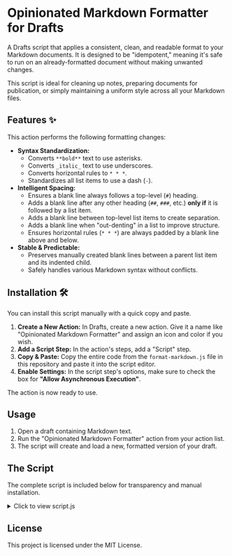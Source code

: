 # Opinionated Markdown Formatter for Drafts

A Drafts script that applies a consistent, clean, and readable format to your Markdown documents. It is designed to be "idempotent," meaning it's safe to run on an already-formatted document without making unwanted changes.

This script is ideal for cleaning up notes, preparing documents for publication, or simply maintaining a uniform style across all your Markdown files.

## Features ✨

This action performs the following formatting changes:

* **Syntax Standardization:**
    * Converts `**bold**` text to use asterisks.
    * Converts `_italic_` text to use underscores.
    * Converts horizontal rules to `* * *`.
    * Standardizes all list items to use a dash (`-`).
* **Intelligent Spacing:**
    * Ensures a blank line always follows a top-level (`#`) heading.
    * Adds a blank line after any other heading (`##`, `###`, etc.) **only if** it is followed by a list item.
    * Adds a blank line between top-level list items to create separation.
    * Adds a blank line when "out-denting" in a list to improve structure.
    * Ensures horizontal rules (`* * *`) are always padded by a blank line above and below.
* **Stable & Predictable:**
    * Preserves manually created blank lines between a parent list item and its indented child.
    * Safely handles various Markdown syntax without conflicts.

## Installation 🛠️

You can install this script manually with a quick copy and paste.

1.  **Create a New Action:** In Drafts, create a new action. Give it a name like "Opinionated Markdown Formatter" and assign an icon and color if you wish.
2.  **Add a Script Step:** In the action's steps, add a "Script" step.
3.  **Copy & Paste:** Copy the entire code from the `format-markdown.js` file in this repository and paste it into the script editor.
4.  **Enable Settings:** In the script step's options, make sure to check the box for **"Allow Asynchronous Execution"**.

The action is now ready to use.

## Usage

1.  Open a draft containing Markdown text.
2.  Run the "Opinionated Markdown Formatter" action from your action list.
3.  The script will create and load a new, formatted version of your draft.

## The Script

The complete script is included below for transparency and manual installation.

<details>
<summary>Click to view script.js</summary>

```javascript
// Get the current draft's content
var text = draft.content;

// --- 1. SYNTAX STANDARDIZATION ---
// The order of these rules is critical to avoid conflicts.

// Change bold from __ to **
text = text.replace(/__(.*?)__/g, '**$1**');
// Change *italic* to _italic_ (but not **)
text = text.replace(/(?<!\*)\*([^\s\*].*?[^\s\*])\*(?!\*)/g, '_$1_');
// Change horizontal rules to "* * *"
text = text.replace(/^---$/gm, '* * *');
// PERMANENT FIX: Change "* " to "- " only if it's a real list item, ignoring horizontal rules.
text = text.replace(/^(\s*)\* (?! ?\* ?\*)/gm, '$1- ');


// --- 2. SPACING AND LAYOUT ---
// The main loop is the single source of truth for spacing.
let lines = text.split('\n');
let newLines = [];

const getIndent = line => line.search(/\S|$/);

let prev = {
    line: '',
    isListItem: false,
    isBlank: true,
    indent: -1,
};

for (const currentLine of lines) {
    // Correct for non-breaking spaces before processing.
    const cleanLine = currentLine.replace(/\u00A0/g, ' ');
    const isListItem = /^\s*[-+]/.test(cleanLine);
    const isBlank = cleanLine.trim() === '';
    const indent = getIndent(cleanLine); // Call the standalone function

    let addBlankLine = false;

    // Condition 1: Out-denting (e.g., child item followed by parent item)
    if (isListItem && prev.isListItem && indent < prev.indent) {
        addBlankLine = true;
    }
    // Condition 2 (Parent to Child) has been REMOVED for stability.
    
    // Condition 3: Top-level Sibling items
    else if (isListItem && prev.isListItem && indent === 0 && prev.indent === 0) {
        addBlankLine = true;
    }
    // Condition 4: Paragraph to a Top-level item
    else if (isListItem && indent === 0 && !prev.isListItem && !prev.isBlank) {
        addBlankLine = true;
    }

    if (addBlankLine && !prev.isBlank) {
        newLines.push('');
    }

    newLines.push(currentLine); // Push the original line to preserve its whitespace characters

    prev.line = cleanLine;
    prev.isListItem = isListItem;
    prev.isBlank = isBlank;
    prev.indent = indent;
}

text = newLines.join('\n');


// --- 3. FINAL CLEANUP ---
// Rule A: Ensure a blank line after a top-level # heading.
text = text.replace(/(^# .*\n)(?!(\s*\n|\s*$))/gm, '$1\n');
// Rule B: Ensure a blank line after any heading if it is followed by a list item.
text = text.replace(/(^#+ .*)\n(\s*[-+]\s.*)/gm, '$1\n\n$2');
// Ensure blank lines around horizontal rules.
text = text.replace(/^\* \* \*$/gm, '\n* * *\n');
// Consolidate any sequences of 3+ newlines into a single blank line.
text = text.replace(/\n{3,}/g, '\n\n');


// --- 4. DRAFT CREATION ---
let d = Draft.create();
for (let tag of draft.tags) {
  d.addTag(tag);
}
d.content = text;
d.update();

editor.load(d);
editor.activate();

// --- 5. COMPLETE ASYNC EXECUTION ---
// Notify Drafts that the script has finished its work.
script.complete();
```

</details>

## License

This project is licensed under the MIT License.